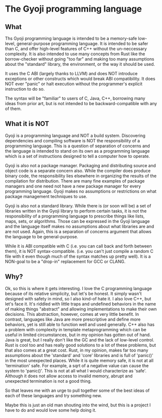 # The Gyoji programming language

## What

Ths Gyoji programming language is intended to be a memory-safe low-level,
general-purpose programming language.  It is intended to be safer than C,
and offer high-level features of C++ without the un-neccessary complexity.
It is also intended to use many concepts from Rust like the borrow-checker
without going "too far" and making too many assumptions about the
"standard" library, the environment, or the way it should be used.

It uses the C ABI (largely thanks to LLVM) and does NOT introduce exceptions
or other constructs which would break ABI compatibility.  It does NOT
ever "panic" or halt execution without the programmer's explicit instruction
to do so.

The syntax will be "familiar" to users of C, Java, C++, borrowing many ideas
from prior art, but is not intended to be backward-compatible with any of them.

## What it is NOT

Gyoji is a programming language and NOT a build system.  Discovering
dependencies and compiling software is NOT the responsibility of
a programming language.  This is a question of separation of concerns
and the language is intended to stand on its own as a programming language
which is a set of instructions designed to tell a computer how to operate.

Gyoji is also not a package manager.  Packaging and distributing source
and object code is a separate concern also.  While the compiler does
produce binary code, the responsibility lies elsewhere in organizing
the results of the compilation for distribution.  There are many fine
examples of package managers and one need not have a new package manager
for every programming language.  Gyoji makes no assumptions or
restrictions on what package management techniques to use.

Gyoji is also not a standard library.  While there is (or soon will be)
a set of libraries written in the Gyoji library to perform certain
tasks, it is not the responsibility of a programming language
to prescribe things like lists, maps, sets, or algorithms.  Those
can be expressed in the Gyoji language and the language itself
makes no assumptions about what libraries are and are not used.
Again, this is a separation of concerns argument that allows
the language to be general-purpose.

While it is ABI compatible with C (i.e. you can call back and forth between them),
it is NOT syntax-compatible. (i.e. you can't just compile a random C file with
it even though much of the syntax matches up pretty well). It is a NON-goal to
be a "drop-in" replacement for GCC or CLANG.

## Why?

Ok, so this is where it gets interesting.  I love the C
programming language because of its relative simplicity,
but let's be honest.  It simply wasn't designed with
safety in mind, so I also kind-of hate it.   I also love C++,
but let's face it.  It's riddled with little traps
and undefined behaviors in the name of making things "abstract"
and allowing implementations to make their own decisions.
This abstraction, however, comes at very little benefit.  In contrast,
languages like Java are more prescriptive and define more
behaviors, yet is still able to function well and used
generally.  C++ also has a problem with complexity in
template metaprogramming which can be useful in limited
circumstances, but in my opinion has gotten out of hand.
Java is great, but I really don't like the GC and the
lack of low-level control.  Rust is cool too and has really
good solutions to a lot of these problems, but that also
comes at a great cost.  Rust, in my opinion, makes
far too many assumptions about the 'standard' and 'core'
libraries and is full of 'panic()' in the most unexpected
places.  While it is quite memory safe, it is not at all
'termination' safe.  For example, a sqrt of a negative
value can cause the system to 'panic()'.  This is not
at all what I would characterize as 'safe'.  Although
it does not allow access to invalid memory, abrupt
and unexpected termination is not a good thing.

So that leaves me with an urge to pull together
some of the best ideas of each of these languages
and try something new.

Maybe this is just an old man shouting into the wind,
but this is a project I have to do and would love
some help doing it.

